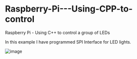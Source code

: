 # Raspberry-Pi---Using-CPP-to-control
Raspberry Pi - Using C++ to control a group of LEDs

In this example I have programmed SPI Interface for LED lights.

![image](https://user-images.githubusercontent.com/67391846/147606296-51495b8c-23fe-4585-ab63-dad818b79e91.png)

